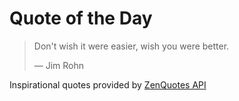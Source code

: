 # Quote of the Day

<!-- QUOTE_START -->
> Don't wish it were easier, wish you were better.
>
> — Jim Rohn

Inspirational quotes provided by <a href="https://zenquotes.io/" target="_blank">ZenQuotes API</a>
<!-- QUOTE_END -->